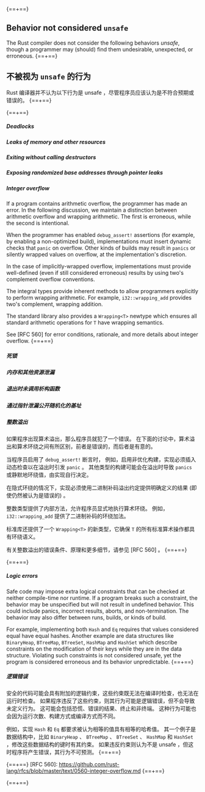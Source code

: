 {==+==}
## Behavior not considered `unsafe`

The Rust compiler does not consider the following behaviors _unsafe_,
though a programmer may (should) find them undesirable, unexpected,
or erroneous.
{==+==}
## 不被视为 `unsafe` 的行为

Rust 编译器并不认为以下行为是 unsafe ，尽管程序员应该认为是不符合预期或错误的。
{==+==}


{==+==}
##### Deadlocks
##### Leaks of memory and other resources
##### Exiting without calling destructors
##### Exposing randomized base addresses through pointer leaks
##### Integer overflow

If a program contains arithmetic overflow, the programmer has made an
error. In the following discussion, we maintain a distinction between
arithmetic overflow and wrapping arithmetic. The first is erroneous,
while the second is intentional.

When the programmer has enabled `debug_assert!` assertions (for
example, by enabling a non-optimized build), implementations must
insert dynamic checks that `panic` on overflow. Other kinds of builds
may result in `panics` or silently wrapped values on overflow, at the
implementation's discretion.

In the case of implicitly-wrapped overflow, implementations must
provide well-defined (even if still considered erroneous) results by
using two's complement overflow conventions.

The integral types provide inherent methods to allow programmers
explicitly to perform wrapping arithmetic. For example,
`i32::wrapping_add` provides two's complement, wrapping addition.

The standard library also provides a `Wrapping<T>` newtype which
ensures all standard arithmetic operations for `T` have wrapping
semantics.

See [RFC 560] for error conditions, rationale, and more details about
integer overflow.
{==+==}
##### 死锁
##### 内存和其他资源泄漏
##### 退出时未调用析构函数
##### 通过指针泄漏公开随机化的基址
##### 整数溢出

如果程序出现算术溢出，那么程序员就犯了一个错误。
在下面的讨论中，算术溢出和算术环绕之间有所区别，前者是错误的，而后者是有意的。

当程序员启用了 `debug_assert!` 断言时， 例如，启用非优化构建，实现必须插入动态检查以在溢出时引发 `panic` 。
其他类型的构建可能会在溢出时导致 `panics` 或静默地环绕值，由实现自行决定。

在隐式环绕的情况下，实现必须使用二进制补码溢出约定提供明确定义的结果 (即使仍然被认为是错误的) 。

整数类型提供了内部方法，允许程序员显式地执行算术环绕。
例如， `i32::wrapping_add` 提供了二进制补码的环绕加法。

标准库还提供了一个 `Wrapping<T>` 的新类型，它确保 `T` 的所有标准算术操作都具有环绕语义。

有关整数溢出的错误条件、原理和更多细节，请参见 [RFC 560] 。
{==+==}


{==+==}
##### Logic errors

Safe code may impose extra logical constraints that can be checked
at neither compile-time nor runtime. If a program breaks such
a constraint, the behavior may be unspecified but will not result in
undefined behavior. This could include panics, incorrect results,
aborts, and non-termination. The behavior may also differ between
runs, builds, or kinds of build.

For example, implementing both `Hash` and `Eq` requires that values
considered equal have equal hashes. Another example are data structures
like `BinaryHeap`, `BTreeMap`, `BTreeSet`, `HashMap` and `HashSet`
which describe constraints on the modification of their keys while
they are in the data structure. Violating such constraints is not
considered unsafe, yet the program is considered erroneous and
its behavior unpredictable.
{==+==}
##### 逻辑错误

安全的代码可能会具有附加的逻辑约束，这些约束既无法在编译时检查，也无法在运行时检查。
如果程序违反了这些约束，则其行为可能是逻辑错误，但不会导致未定义行为。
这可能会包括恐慌、错误的结果、终止和非终端。
这种行为可能也会因为运行次数、构建方式或编译方式而不同。

例如，实现 `Hash` 和 `Eq` 都要求被认为相等的值具有相等的哈希值。
其一个例子是数据结构中，比如 `BinaryHeap` 、 `BTreeMap` 、 `BTreeSet` 、 `HashMap` 和 `HashSet` ，修改这些数据结构的键时有其约束。
如果违反约束则认为不是 unsafe ，但这时程序将产生错误，其行为不可预测。
{==+==}


{==+==}
[RFC 560]: https://github.com/rust-lang/rfcs/blob/master/text/0560-integer-overflow.md
{==+==}

{==+==}